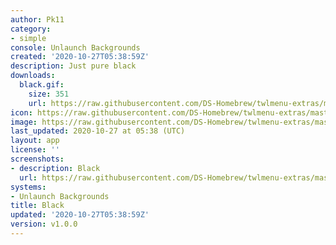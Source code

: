 ```yaml
---
author: Pk11
category:
- simple
console: Unlaunch Backgrounds
created: '2020-10-27T05:38:59Z'
description: Just pure black
downloads:
  black.gif:
    size: 351
    url: https://raw.githubusercontent.com/DS-Homebrew/twlmenu-extras/master/_nds/TWiLightMenu/unlaunch/backgrounds/black.gif
icon: https://raw.githubusercontent.com/DS-Homebrew/twlmenu-extras/master/_nds/TWiLightMenu/unlaunch/backgrounds/black.gif
image: https://raw.githubusercontent.com/DS-Homebrew/twlmenu-extras/master/_nds/TWiLightMenu/unlaunch/backgrounds/black.gif
last_updated: 2020-10-27 at 05:38 (UTC)
layout: app
license: ''
screenshots:
- description: Black
  url: https://raw.githubusercontent.com/DS-Homebrew/twlmenu-extras/master/_nds/TWiLightMenu/unlaunch/backgrounds/black.gif
systems:
- Unlaunch Backgrounds
title: Black
updated: '2020-10-27T05:38:59Z'
version: v1.0.0
---
```

